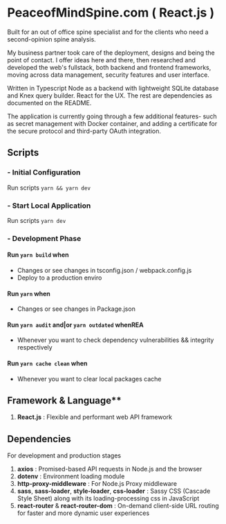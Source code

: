 # PeaceofMindSpine.com ( React.js )

Built for an out of office spine specialist and for the clients who need a second-opinion spine analysis.

My business partner took care of the deployment, designs and being the point of contact. I offer ideas here and there, then researched and developed the web's fullstack, both backend and frontend frameworks, moving across data management, security features and user interface.

Written in Typescript Node as a backend with lightweight SQLite database and Knex query builder. React for the UX. The rest are dependencies as documented on the README.

The application is currently going through a few additional features- such as secret management with Docker container, and adding a certificate for the secure protocol and third-party OAuth integration.

## Scripts

### - Initial Configuration

  Run scripts `yarn && yarn dev`

### - Start Local Application

  Run scripts `yarn dev`

### - Development Phase

  #### Run `yarn build` when
  - Changes or see changes in tsconfig.json / webpack.config.js
  - Deploy to a production enviro

  #### Run `yarn` when
  - Changes or see changes in Package.json

  #### Run `yarn audit` and|or `yarn outdated` whenREA
  - Whenever you want to check dependency vulnerabilities && integrity respectively

  #### Run `yarn cache clean` when 
  - Whenever you want to clear local packages cache

## Framework & Language**
1. **React.js** : Flexible and performant web API framework

## Dependencies
For development and production stages

1. **axios** : Promised-based API requests in Node.js and the browser
2. **dotenv** : Environment loading module
2. **http-proxy-middleware** : For Node.js Proxy middleware
3. **sass**, **sass-loader**, **style-loader**, **css-loader** : Sassy CSS (Cascade Style Sheet) along with its loading-processing css in JavaScript
4. **react-router** & **react-router-dom** : On-demand client-side URL routing for faster and more dynamic user experiences
